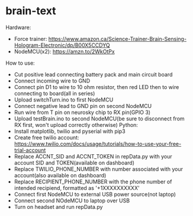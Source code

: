 # brain-text

Hardware:
- Force trainer: https://www.amazon.ca/Science-Trainer-Brain-Sensing-Hologram-Electronic/dp/B00X5CCDYQ
- NodeMCU(x2): https://amzn.to/2WkOtPx

How to use:
- Cut positive lead connecting battery pack and main circuit board
- Connect incoming wire to GND
- Connect pin D1 to wire to 10 ohm resistor, then red LED then to wire connecting to board(all in series)
- Upload switchTurn.ino to first NodeMCU
- Connect negative lead to GND pin on second NodeMCU
- Run wire from T pin on neurosky chip to RX pin(GPIO 3)
- Upload testBrain.ino to second NodeMCU(be sure to disconnect from RX first, won't upload correctly otherwise)
Python:
- Install matplotlib, twilio and pyserial with pip3
- Create free twilio account: https://www.twilio.com/docs/usage/tutorials/how-to-use-your-free-trial-account
- Replace ACCNT_SID and ACCNT_TOKEN in repData.py with your account SID and TOKEN(available on dashboard)
- Replace TWILIO_PHONE_NUMBER with number associated with your account(also available on dashboard)
- Replace RECIPIENT_PHONE_NUMBER with the phone number of intended recipiend, formatted as '+1XXXXXXXXXX'
- Connect first NodeMCU to external USB power source(not laptop)
- Connect second NOdeMCU to laptop over USB
- Turn on headset and run repData.py
